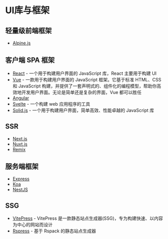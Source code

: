 # UI库与框架

## 轻量级前端框架

- [Alpine.js](https://alpinejs.dev/)

## 客户端 SPA 框架

- [React](https://react.dev/) - 一个用于构建用户界面的 JavaScript 库，React 主要用于构建 UI
- [Vue](https://vuejs.org/) - 一款用于构建用户界面的 JavaScript 框架。它基于标准 HTML、CSS 和 JavaScript 构建，并提供了一套声明式的、组件化的编程模型，帮助你高效地开发用户界面。无论是简单还是复杂的界面，Vue 都可以胜任
- [Angular](https://angular.io/)
- [Svelte](https://www.svelte.cn/) - 一个构建 web 应用程序的工具
- [Solid.js](https://www.solidjs.com/) - 一个用于构建用户界面，简单高效、性能卓越的 JavaScript 库

## SSR

- [Next.js](https://nextjs.org/)
- [Nuxt.js](https://www.nuxtjs.cn/)
- [Remix](https://remix.run/)

## 服务端框架

- [Express](https://expressjs.com/)
- [Koa](https://koajs.com/)
- [NestJS](https://docs.nestjs.com/)

## SSG

- [VitePress](https://vitepress.dev/guide/what-is-vitepress) - VitePress 是一款静态站点生成器(SSG)，专为构建快速、以内容为中心的网站而设计
- [Rspress](https://rspress.dev/) - 基于 Rspack 的静态站点生成器
